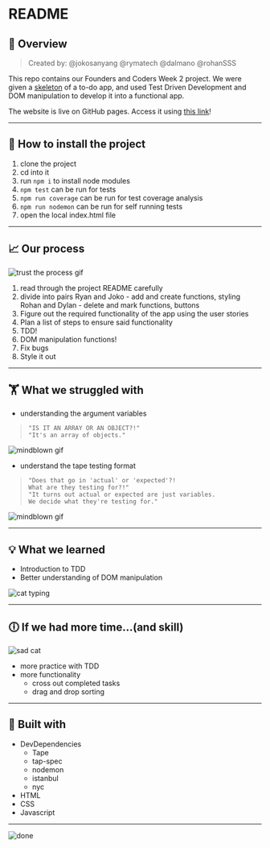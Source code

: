
# README
## :honeybee: Overview  
> Created by: @jokosanyang @rymatech @dalmano @rohanSSS

This repo contains our Founders and Coders Week 2 project. We were given a [skeleton](https://github.com/foundersandcoders/master-reference/tree/master/coursebook/week-2/project) of a to-do app, and used Test Driven Development and DOM manipulation to develop it into a functional app.

The website is live on GitHub pages. Access it using [this link](https://fac-sixteen.github.io/week2-project-RRJD/)!

---

## :floppy_disk: How to install the project

1. clone the project
2. cd into it
3. run `npm i` to install node modules
4. `npm test` can be run for tests
5. `npm run coverage` can be run for test coverage analysis
6. `npm run nodemon` can be run for self running tests
8. open the local index.html file

---

## :chart_with_upwards_trend: Our process  
![trust the process gif](https://media.giphy.com/media/xULW8NXWojLH6L0TUA/giphy.gif)

1. read through the project README carefully
2. divide into pairs
    Ryan and Joko - add and create functions, styling
    Rohan and Dylan - delete and mark functions, buttons
3. Figure out the required functionality of the app using the user stories  
4. Plan a list of steps to ensure said functionality
5. TDD!
6. DOM manipulation functions!
7. Fix  bugs
8. Style it out

---

## 🏋️‍ What we struggled with  
* understanding the argument variables
>     "IS IT AN ARRAY OR AN OBJECT?!"
>     "It's an array of objects."
![mindblown gif](https://media.giphy.com/media/xThta9RB4hjgoUaaxG/giphy.gif)    
* understand the tape testing format
>     "Does that go in 'actual' or 'expected'?!
>     What are they testing for?!"
>     "It turns out actual or expected are just variables.
>     We decide what they're testing for."
>
![mindblown gif](https://media.giphy.com/media/xThta9RB4hjgoUaaxG/giphy.gif)   


---

## :bulb: What we learned
* Introduction to TDD
* Better understanding of DOM manipulation

![cat typing](https://i.imgur.com/uXENA3Y.gif)

---

## :clock6: If we had more time...(and skill)

![sad cat](https://i.imgur.com/mgnVntX.jpg)

* more practice with TDD
* more functionality
    * cross out completed tasks
    * drag and drop sorting

---

## :wrench: Built with

* DevDependencies
    * Tape
    * tap-spec
    * nodemon
    * istanbul
    * nyc
* HTML
* CSS
* Javascript

---

![done](http://i.imgur.com/fplrfbC.gif)
